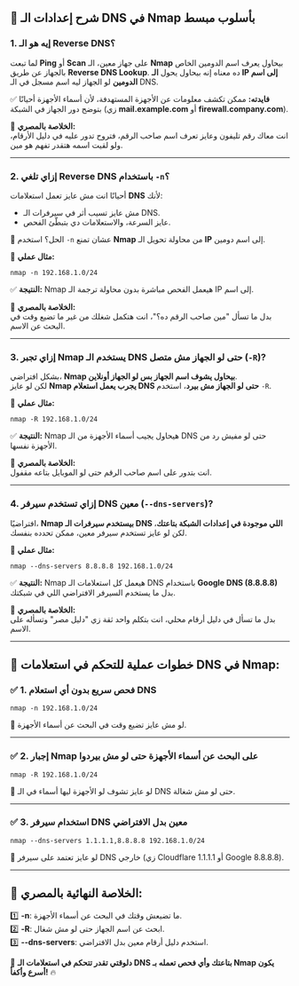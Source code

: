 ## **📌 شرح إعدادات الـ DNS في Nmap بأسلوب مبسط**

### **1. إيه هو الـ Reverse DNS؟**

لما تبعت **Ping** أو **Scan** على جهاز معين، الـ **Nmap** بيحاول يعرف اسم الدومين الخاص بالجهاز عن طريق **Reverse DNS Lookup**. ده معناه إنه بيحاول يحول **الـ IP إلى اسم الدومين** لو الجهاز ليه اسم مسجل في الـ DNS.

✅ **فايدته:** ممكن تكشف معلومات عن الأجهزة المستهدفة، لأن أسماء الأجهزة أحيانًا بتوضح دور الجهاز في الشبكة (زي **mail.example.com** أو **firewall.company.com**).

📌 **الخلاصة بالمصري:**  
انت معاك رقم تليفون وعايز تعرف اسم صاحب الرقم، فتروح تدور عليه في دليل الأرقام، ولو لقيت اسمه هتقدر تفهم هو مين.

---

### **2. إزاي تلغي Reverse DNS باستخدام `-n`؟**

أحيانًا انت مش عايز تعمل استعلامات **DNS** لأنك:

- مش عايز تسيب أثر في سيرفرات الـ DNS.
- عايز السرعة، والاستعلامات دي بتبطّئ الفحص.

🔹 الحل؟ استخدم `-n` عشان تمنع **Nmap** من محاولة تحويل الـ **IP** إلى اسم دومين.

🔹 **مثال عملي:**

```
nmap -n 192.168.1.0/24
```

✅ **النتيجة:** Nmap هيعمل الفحص مباشرة بدون محاولة ترجمة الـ IP إلى اسم.

📌 **الخلاصة بالمصري:**  
بدل ما تسأل "مين صاحب الرقم ده؟"، انت هتكمل شغلك من غير ما تضيع وقت في البحث عن الاسم.

---

### **3. إزاي تجبر Nmap يستخدم الـ DNS حتى لو الجهاز مش متصل (`-R`)?**

بشكل افتراضي، **Nmap بيحاول يشوف اسم الجهاز بس لو الجهاز أونلاين**.  
لكن لو عايز **Nmap يجرب يعمل استعلام DNS حتى لو الجهاز مش بيرد**، استخدم `-R`.

🔹 **مثال عملي:**

```
nmap -R 192.168.1.0/24
```

✅ **النتيجة:** Nmap هيحاول يجيب أسماء الأجهزة من الـ DNS حتى لو مفيش رد من الأجهزة نفسها.

📌 **الخلاصة بالمصري:**  
انت بتدور على اسم صاحب الرقم حتى لو الموبايل بتاعه مقفول.

---

### **4. إزاي تستخدم سيرفر DNS معين (`--dns-servers`)?**

افتراضيًا، **Nmap بيستخدم سيرفرات الـ DNS اللي موجودة في إعدادات الشبكة بتاعتك**، لكن لو عايز تستخدم سيرفر معين، ممكن تحدده بنفسك.

🔹 **مثال عملي:**

```
nmap --dns-servers 8.8.8.8 192.168.1.0/24
```

✅ **النتيجة:** Nmap هيعمل كل استعلامات الـ DNS باستخدام **Google DNS (8.8.8.8)** بدل ما يستخدم السيرفر الافتراضي اللي في شبكتك.

📌 **الخلاصة بالمصري:**  
بدل ما تسأل في دليل أرقام محلي، انت بتكلم واحد ثقة زي "دليل مصر" وتسأله على الاسم.

---

## **📌 خطوات عملية للتحكم في استعلامات DNS في Nmap:**

### ✅ **1. فحص سريع بدون أي استعلام DNS**

```
nmap -n 192.168.1.0/24
```

🔹 لو مش عايز تضيع وقت في البحث عن أسماء الأجهزة.

---

### ✅ **2. إجبار Nmap على البحث عن أسماء الأجهزة حتى لو مش بيردوا**

```
nmap -R 192.168.1.0/24
```

🔹 لو عايز تشوف لو الأجهزة ليها أسماء في الـ DNS حتى لو مش شغالة.

---

### ✅ **3. استخدام سيرفر DNS معين بدل الافتراضي**

```
nmap --dns-servers 1.1.1.1,8.8.8.8 192.168.1.0/24
```

🔹 لو عايز تعتمد على سيرفر DNS خارجي (زي Cloudflare 1.1.1.1 أو Google 8.8.8.8).

---

## **📌 الخلاصة النهائية بالمصري:**

1️⃣ **-n**: ما تضيعش وقتك في البحث عن أسماء الأجهزة.  
2️⃣ **-R**: ابحث عن اسم الجهاز حتى لو مش شغال.  
3️⃣ **--dns-servers**: استخدم دليل أرقام معين بدل الافتراضي.

🚀 **دلوقتي تقدر تتحكم في استعلامات الـ DNS بتاعتك وأي فحص تعمله بـ Nmap يكون أسرع وأكفأ!** 🔥